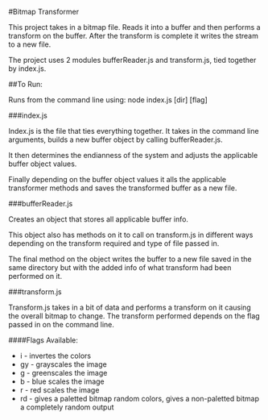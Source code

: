 #Bitmap Transformer

This project takes in a bitmap file. Reads it into a buffer and then performs a transform on the buffer. After the transform is complete it writes the stream to a new file.

The project uses 2 modules bufferReader.js and transform.js, tied together by index.js.

##To Run:

Runs from the command line using:
node index.js [dir] [flag]

###index.js

Index.js is the file that ties everything together. It takes in the command line arguments, builds a new buffer object by calling bufferReader.js.

It then determines the endianness of the system and adjusts the applicable buffer object values.

Finally depending on the buffer object values it alls the applicable transformer methods and saves the transformed buffer as a new file.

###bufferReader.js

Creates an object that stores all applicable buffer info.

This object also has methods on it to call on transform.js in different ways depending on the transform required and type of file passed in.

The final method on the object writes the buffer to a new file saved in the same directory but with the added info of what transform had been performed on it.

###transform.js

Transform.js takes in a bit of data and performs a transform on it causing the overall bitmap to change. The transform performed depends on the flag passed in on the command line.

####Flags Available:

* i - invertes the colors
* gy - grayscales the image
* g - greenscales the image
* b - blue scales the image
* r - red scales the image
* rd - gives a paletted bitmap random colors, gives a non-paletted bitmap a completely random output
